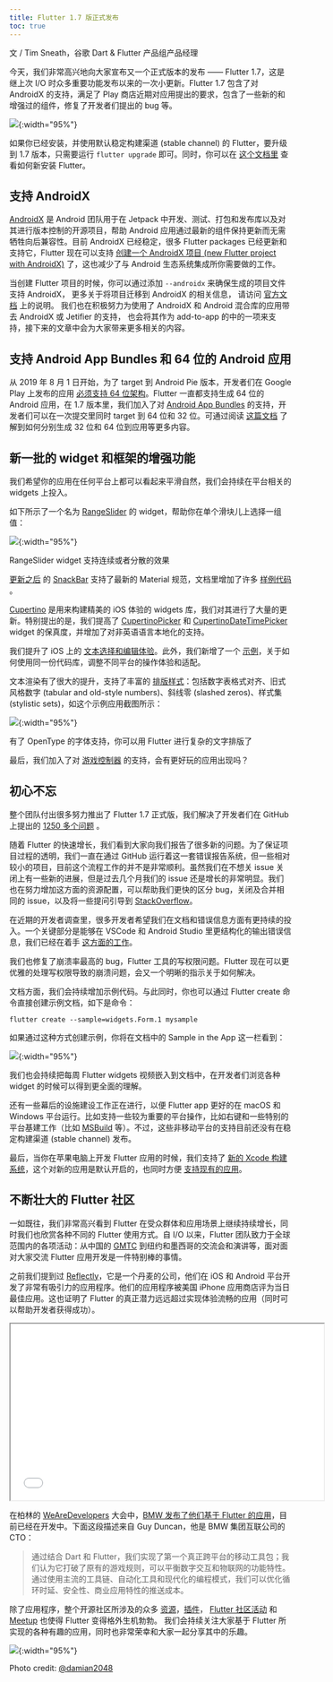 ```yaml
---
title: Flutter 1.7 版正式发布
toc: true
---
```


文 / Tim Sneath，谷歌 Dart & Flutter 产品组产品经理

今天，我们非常高兴地向大家宣布又一个正式版本的发布 —— Flutter 1.7，这是继上次 I/O 时众多重要功能发布以来的一次小更新。Flutter 1.7 包含了对 AndroidX 的支持，满足了 Play 商店近期对应用提出的要求，包含了一些新的和增强过的组件，修复了开发者们提出的 bug 等。

![]({{site.flutter-files-cn}}/posts/flutter-cn/2019/flutter-1dot7-release/announcing-1-7.png){:width="95%"}

如果你已经安装，并使用默认稳定构建渠道 (stable channel) 的 Flutter，要升级到 1.7 版本，只需要运行 `flutter upgrade` 即可。同时，你可以在 [这个文档里](/get-started/install) 查看如何新安装 Flutter。

## 支持 AndroidX

[AndroidX](https://developer.android.google.cn/jetpack/androidx)  是 Android 团队用于在 Jetpack 中开发、测试、打包和发布库以及对其进行版本控制的开源项目，帮助 Android 应用通过最新的组件保持更新而无需牺牲向后兼容性。目前 AndroidX 已经稳定，很多 Flutter packages 已经更新和支持它，Flutter 现在可以支持 [创建一个 AndroidX 项目 (new Flutter project with AndroidX)](https://github.com/flutter/flutter/pull/31028) 了，这也减少了与 Android 生态系统集成所你需要做的工作。

当创建 Flutter 项目的时候，你可以通过添加 `--androidx` 来确保生成的项目文件支持 AndroidX，
更多关于将项目迁移到 AndroidX 的相关信息，
请访问 [官方文档](/release/breaking-changes/androidx-migration#how-do-i-migrate-my-existing-app-plugin-or-host-editable-module-project-to-androidx) 上的说明。
我们也在积极努力为使用了 AndroidX 和 Android 混合库的应用带去 AndroidX 或 Jetifier 的支持，
也会将其作为 add-to-app 的中的一项来支持，接下来的文章中会为大家带来更多相关的内容。

## 支持 Android App Bundles 和 64 位的 Android 应用

从 2019 年 8 月 1 日开始，为了 target 到 Android Pie 版本，开发者们在 Google Play 上发布的应用 [必须支持 64 位架构](https://developer.android.google.cn/distribute/best-practices/develop/64-bit)。Flutter 一直都支持生成 64 位的 Android 应用，在 1.7 版本里，我们加入了对 [Android App Bundles](https://developer.android.google.cn/guide/app-bundle) 的支持，开发者们可以在一次提交里同时 target 到 64 位和 32 位。可通过阅读 [这篇文档](/deployment/android) 了解到如何分别生成 32 位和 64 位到应用等更多内容。

## 新一批的 widget 和框架的增强功能

我们希望你的应用在任何平台上都可以看起来平滑自然，我们会持续在平台相关的 widgets 上投入。

如下所示了一个名为 [RangeSlider](https://github.com/flutter/flutter/pull/31681) 的 widget，帮助你在单个滑块儿上选择一组值：

![]({{site.flutter-files-cn}}/posts/flutter-cn/2019/flutter-1dot7-release/rangeslider-widget.gif){:width="95%"}

RangeSlider widget 支持连续或者分散的效果

[更新之后](https://github.com/flutter/flutter/pull/31275) 的 [SnackBar](https://github.com/flutter/flutter/pull/31275) 支持了最新的 Material 规范，文档里增加了许多 [样例代码](https://github.com/flutter/flutter/pull/34679) 。

[Cupertino](/ui/widgets/cupertino) 是用来构建精美的 iOS 体验的 widgets 库，我们对其进行了大量的更新。特别提出的是，我们提高了 [CupertinoPicker](https://github.com/flutter/flutter/pull/31464) 和  [CupertinoDateTimePicker](https://github.com/flutter/flutter/pull/31464) widget 的保真度，并增加了对非英语语言本地化的支持。

我们提升了 iOS 上的 [文本选择和编辑体验](/platform-integration/platform-adaptations#text-editing)。此外，我们新增了一个 [示例](https://github.com/flutter/samples/tree/master/platform_design)，关于如何使用同一份代码库，调整不同平台的操作体验和适配。

文本渲染有了很大的提升，支持了丰富的 [排版样式](https://api.flutter.dev/flutter/painting/TextStyle/fontFeatures.html)：包括数字表格式对齐、旧式风格数字 (tabular and old-style numbers)、斜线零 (slashed zeros)、样式集 (stylistic sets)，如这个示例应用截图所示：

![]({{site.flutter-files-cn}}/posts/flutter-cn/2019/flutter-1dot7-release/openType-font.png){:width="95%"}

有了 OpenType 的字体支持，你可以用 Flutter 进行复杂的文字排版了

最后，我们加入了对 [游戏控制器](https://github.com/flutter/flutter/pull/33868) 的支持，会有更好玩的应用出现吗？

## 初心不忘

整个团队付出很多努力推出了 Flutter 1.7 正式版，我们解决了开发者们在 GitHub 上提出的 [1250 多个问题](https://github.com/flutter/flutter/issues?q=is%3Aissue+is%3Aclosed+closed%3A2019-04-22..2019-06-21+sort%3Areactions-%2B1-desc) 。

随着 Flutter 的快速增长，我们看到大家向我们报告了很多新的问题。为了保证项目过程的透明，我们一直在通过 GitHub 运行着这一套错误报告系统，但一些相对较小的项目，目前这个流程工作的并不是非常顺利。虽然我们在不想关 issue 关闭上有一些新的进展，但是过去几个月我们的 issue 还是增长的非常明显。我们也在努力增加这方面的资源配置，可以帮助我们更快的区分 bug，关闭及合并相同的 issue，以及将一些提问引导到 [StackOverflow](https://stackoverflow.com/questions/tagged/flutter)。

在近期的开发者调查里，很多开发者希望我们在文档和错误信息方面有更持续的投入。一个关键部分是能够在 VSCode 和 Android Studio 里更结构化的输出错误信息，我们已经在着手 [这方面的工作](https://github.com/flutter/flutter/pull/34684)。

我们也修复了崩溃率最高的 bug，Flutter 工具的写权限问题。Flutter 现在可以更优雅的处理写权限导致的崩溃问题，会又一个明晰的指示关于如何解决。

文档方面，我们会持续增加示例代码。与此同时，你也可以通过 Flutter create 命令直接创建示例文档，如下是命令：

```flutter create --sample=widgets.Form.1 mysample```

如果通过这种方式创建示例，你将在文档中的 Sample in the App 这一栏看到：

![]({{site.flutter-files-cn}}/posts/flutter-cn/2019/flutter-1dot7-release/sample-at-docs.png){:width="95%"}

我们也会持续把每周 Flutter widgets 视频嵌入到文档中，在开发者们浏览各种 widget 的时候可以得到更全面的理解。

还有一些幕后的设施建设工作正在进行，以便 Flutter app 更好的在 macOS 和 Windows 平台运行。比如支持一些较为重要的平台操作，比如右键和一些特别的平台基建工作（比如 [MSBuild](https://docs.microsoft.com/en-us/visualstudio/msbuild/msbuild?view=vs-2019) 等）。不过，这些非移动平台的支持目前还没有在稳定构建渠道 (stable channel) 发布。

最后，当你在苹果电脑上开发 Flutter 应用的时候，我们支持了 [新的 Xcode 构建系统](https://github.com/flutter/flutter/pull/33684)，这个对新的应用是默认开启的，也同时方便 [支持现有的应用](https://github.com/flutter/flutter/issues/20685#issuecomment-509731873)。

## 不断壮大的 Flutter 社区

一如既往，我们非常高兴看到 Flutter 在受众群体和应用场景上继续持续增长，同时我们也欣赏各种不同的 Flutter 使用方式。自 I/O 以来，Flutter 团队致力于全球范围内的各项活动：从中国的 [GMTC](https://gmtc2019.geekbang.org/) 到纽约和墨西哥的交流会和演讲等，面对面对大家交流 Flutter 应用开发是一件特别棒的事情。


之前我们提到过 [Reflectly](https://www.forbes.com/sites/heatherfarmbrough/2018/05/01/reflectly-wants-to-be-an-adidas-of-the-mind/#572291294204)，它是一个丹麦的公司，他们在 iOS 和 Android 平台开发了非常有吸引力的应用程序。他们的应用程序被美国 iPhone 应用商店评为当日最佳应用。这也证明了 Flutter 的真正潜力远远超过实现体验流畅的应用（同时可以帮助开发者获得成功）。

<iframe width="560" height="315" src="{{site.bili.embed}}?aid=56686514&cid=99031924&page=1&autoplay=false" {{site.bili.set-short}}> </iframe>

在柏林的  [WeAreDevelopers](https://events.wearedevelopers.com/) 大会中，[BMW 发布了他们基于 Flutter 的应用](https://youtu.be/80pRyn7fZRk?t=1234)，目前已经在开发中。下面这段描述来自 Guy Duncan，他是 BMW 集团互联公司的 CTO：

> 通过结合 Dart 和 Flutter，我们实现了第一个真正跨平台的移动工具包；我们认为它打破了原有的游戏规则，可以平衡数字交互和物联网的功能特性。
> 通过使用主流的工具链、自动化工具和现代化的编程模式，我们可以优化循环时延、安全性、商业应用特性的推送成本。

除了应用程序，整个开源社区所涉及的众多 [资源](https://flutterx.com/)，[插件](https://pub.flutter-io.cn/flutter)， [Flutter 社区活动](https://flutterevents.com/) 和 [Meetup](https://www.meetup.com/topics/flutter/) 也使得 Flutter 变得格外生机勃勃。
我们会持续关注大家基于 Flutter 所实现的各种有趣的应用，同时也非常荣幸和大家一起分享其中的乐趣。

![]({{site.flutter-files-cn}}/posts/flutter-cn/2019/flutter-1dot7-release/flutter-bag.jpeg){:width="95%"}

Photo credit: [@damian2048](https://twitter.com/damian2048)

